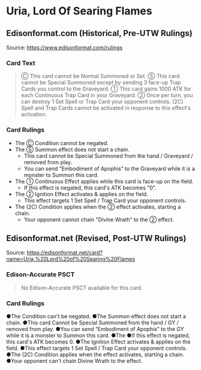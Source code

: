# Uria, Lord Of Searing Flames

## Edisonformat.com (Historical, Pre-UTW Rulings)

Source: https://www.edisonformat.com/rulings

### Card Text

> Ⓒ This card cannot be Normal Summoned or Set. Ⓢ This card cannot be Special Summoned except by sending 3 face-up Trap Cards you control to the Graveyard. ① This card gains 1000 ATK for each Continuous Trap Card in your Graveyard. ② Once per turn, you can destroy 1 Set Spell or Trap Card your opponent controls. (2C) Spell and Trap Cards cannot be activated in response to this effect's activation.

### Card Rulings

*   The Ⓒ Condition cannot be negated.
*   The Ⓢ Summon effect does not start a chain.
    *   This card cannot be Special Summoned from the hand / Graveyard / removed from play.
    *   You can send “Embodiment of Apophis” to the Graveyard while it is a monster to Summon this card.
*   The ① Continuous Effect applies while this card is face-up on the field.
    *   If this effect is negated, this card's ATK becomes "0".
*   The ② Ignition Effect activates & applies on the field.
    *   This effect targets 1 Set Spell / Trap Card your opponent controls.
*   The (2C) Condition applies when the ② effect activates, starting a chain.
    *   Your opponent cannot chain "Divine Wrath" to the ② effect.

## Edisonformat.net (Revised, Post-UTW Rulings)

Source: https://edisonformat.net/card?name=Uria,%20Lord%20of%20Searing%20Flames

### Edison-Accurate PSCT

> No Edison-Accurate PSCT available for this card.

### Card Rulings

●The Condition can't be negated.
●The Summon effect does not start a chain.
●This card Cannot be Special Summoned from the hand / GY / removed from play.
●You can send “Embodiment of Apophis” to the GY while it is a monster to Summon this card.
●The ●If this effect is negated, this card's ATK becomes 0.
●The Ignition Effect activates & applies on the field.
●This effect targets 1 Set Spell / Trap Card your opponent controls.
●The (2C) Condition applies when the effect activates, starting a chain.
●Your opponent can't chain Divine Wrath to the effect.
            